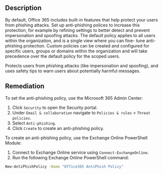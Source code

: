 ## Description

By default, Office 365 includes built-in features that help protect your users from phishing attacks. Set up anti-phishing polices to increase this protection, for example by refining settings to better detect and prevent impersonation and spoofing attacks. The default policy applies to all users within the organization, and is a single view where you can fine- tune anti-phishing protection. Custom policies can be created and configured for specific users, groups or domains within the organization and will take precedence over the default policy for the scoped users.

Protects users from phishing attacks (like impersonation and spoofing), and uses safety tips to warn users about potentially harmful messages.

## Remediation

To set the anti-phishing policy, use the Microsoft 365 Admin Center:

1. Click `Security` to open the Security portal.
2. Under `Email & collaboration` navigate to `Policies & rules` > `Threat policies`.
3. Select `Anti-phishing`.
4. Click `Create` to create an anti-phishing policy.

To create an anti-phishing policy, use the Exchange Online PowerShell Module:

1. Connect to Exchange Online service using `Connect-ExchangeOnline`.
2. Run the following Exchange Online PowerShell command:

```bash
New-AntiPhishPolicy -Name "Office365 AntiPhish Policy"
```